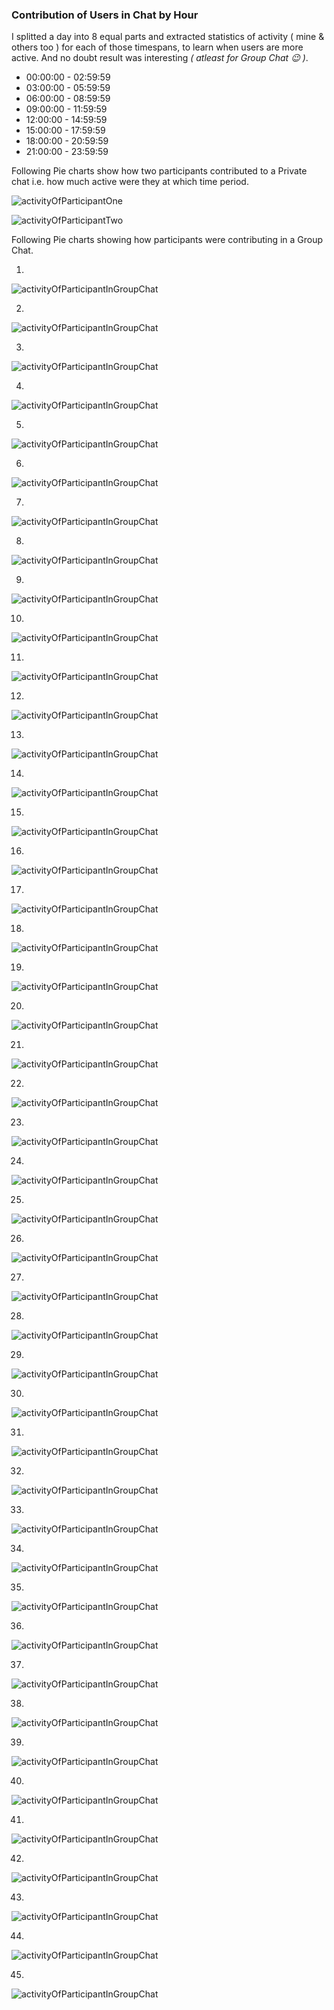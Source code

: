 ### Contribution of Users in Chat by Hour
I splitted a day into 8 equal parts and extracted statistics of activity ( mine & others too ) for each of those timespans, to learn when users are more active. And no doubt result was interesting _( atleast for Group Chat :wink: )_.

- 00:00:00 - 02:59:59
- 03:00:00 - 05:59:59
- 06:00:00 - 08:59:59
- 09:00:00 - 11:59:59
- 12:00:00 - 14:59:59
- 15:00:00 - 17:59:59
- 18:00:00 - 20:59:59
- 21:00:00 - 23:59:59

Following Pie charts show how two participants contributed to a Private chat i.e. how much active were they at which time period.

![activityOfParticipantOne](../plots/contributionInPrivateChatOf1ByHour.png)

![activityOfParticipantTwo](../plots/contributionInPrivateChatOf2ByHour.png)

Following Pie charts showing how participants were contributing in a Group Chat.

1.

![activityOfParticipantInGroupChat](../plots/contributionInGroupChatOf1ByHour.png)

2.

![activityOfParticipantInGroupChat](../plots/contributionInGroupChatOf2ByHour.png)

3.

![activityOfParticipantInGroupChat](../plots/contributionInGroupChatOf3ByHour.png)

4.

![activityOfParticipantInGroupChat](../plots/contributionInGroupChatOf4ByHour.png)

5.

![activityOfParticipantInGroupChat](../plots/contributionInGroupChatOf5ByHour.png)

6.

![activityOfParticipantInGroupChat](../plots/contributionInGroupChatOf6ByHour.png)

7.

![activityOfParticipantInGroupChat](../plots/contributionInGroupChatOf7ByHour.png)

8.

![activityOfParticipantInGroupChat](../plots/contributionInGroupChatOf8ByHour.png)

9.

![activityOfParticipantInGroupChat](../plots/contributionInGroupChatOf9ByHour.png)

10.

![activityOfParticipantInGroupChat](../plots/contributionInGroupChatOf10ByHour.png)

11.

![activityOfParticipantInGroupChat](../plots/contributionInGroupChatOf11ByHour.png)

12.

![activityOfParticipantInGroupChat](../plots/contributionInGroupChatOf12ByHour.png)

13.

![activityOfParticipantInGroupChat](../plots/contributionInGroupChatOf13ByHour.png)

14.

![activityOfParticipantInGroupChat](../plots/contributionInGroupChatOf14ByHour.png)

15.

![activityOfParticipantInGroupChat](../plots/contributionInGroupChatOf15ByHour.png)

16.

![activityOfParticipantInGroupChat](../plots/contributionInGroupChatOf16ByHour.png)

17.

![activityOfParticipantInGroupChat](../plots/contributionInGroupChatOf17ByHour.png)

18.

![activityOfParticipantInGroupChat](../plots/contributionInGroupChatOf18ByHour.png)

19.

![activityOfParticipantInGroupChat](../plots/contributionInGroupChatOf19ByHour.png)

20.

![activityOfParticipantInGroupChat](../plots/contributionInGroupChatOf20ByHour.png)

21.

![activityOfParticipantInGroupChat](../plots/contributionInGroupChatOf21ByHour.png)

22.

![activityOfParticipantInGroupChat](../plots/contributionInGroupChatOf22ByHour.png)

23.

![activityOfParticipantInGroupChat](../plots/contributionInGroupChatOf23ByHour.png)

24.

![activityOfParticipantInGroupChat](../plots/contributionInGroupChatOf24ByHour.png)

25.

![activityOfParticipantInGroupChat](../plots/contributionInGroupChatOf25ByHour.png)

26.

![activityOfParticipantInGroupChat](../plots/contributionInGroupChatOf26ByHour.png)

27.

![activityOfParticipantInGroupChat](../plots/contributionInGroupChatOf27ByHour.png)

28.

![activityOfParticipantInGroupChat](../plots/contributionInGroupChatOf28ByHour.png)

29.

![activityOfParticipantInGroupChat](../plots/contributionInGroupChatOf29ByHour.png)

30.

![activityOfParticipantInGroupChat](../plots/contributionInGroupChatOf30ByHour.png)

31.

![activityOfParticipantInGroupChat](../plots/contributionInGroupChatOf31ByHour.png)

32.

![activityOfParticipantInGroupChat](../plots/contributionInGroupChatOf32ByHour.png)

33.

![activityOfParticipantInGroupChat](../plots/contributionInGroupChatOf33ByHour.png)

34.

![activityOfParticipantInGroupChat](../plots/contributionInGroupChatOf34ByHour.png)

35.

![activityOfParticipantInGroupChat](../plots/contributionInGroupChatOf35ByHour.png)

36.

![activityOfParticipantInGroupChat](../plots/contributionInGroupChatOf36ByHour.png)

37.

![activityOfParticipantInGroupChat](../plots/contributionInGroupChatOf37ByHour.png)

38.

![activityOfParticipantInGroupChat](../plots/contributionInGroupChatOf38ByHour.png)

39.

![activityOfParticipantInGroupChat](../plots/contributionInGroupChatOf39ByHour.png)

40.

![activityOfParticipantInGroupChat](../plots/contributionInGroupChatOf40ByHour.png)

41.

![activityOfParticipantInGroupChat](../plots/contributionInGroupChatOf41ByHour.png)

42.

![activityOfParticipantInGroupChat](../plots/contributionInGroupChatOf42ByHour.png)

43.

![activityOfParticipantInGroupChat](../plots/contributionInGroupChatOf43ByHour.png)

44.

![activityOfParticipantInGroupChat](../plots/contributionInGroupChatOf44ByHour.png)

45.

![activityOfParticipantInGroupChat](../plots/contributionInGroupChatOf45ByHour.png)
